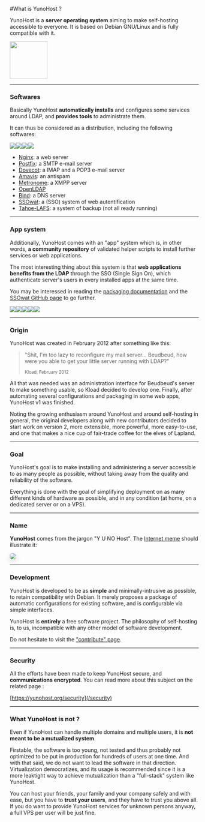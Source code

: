 #What is YunoHost ?

YunoHost is a **server operating system** aiming to make self-hosting accessible to everyone. It is based on Debian GNU/Linux and is fully compatible with it.

<img src="https://yunohost.org/images/debian-logo.png" width=100>

---

### Softwares

Basically YunoHost **automatically installs** and configures some services around LDAP, and **provides tools** to administrate them.

It can thus be considered as a distribution, including the following softwares:

<img src="https://yunohost.org/images/nginx.png"><img src="https://yunohost.org/images/postfix.png"><img src="https://yunohost.org/images/dovecot.png"><img src="https://yunohost.org/images/spamassassin.png">

* [Nginx](http://nginx.org/): a web server
* [Postfix](http://www.postfix.org/): a SMTP e-mail server
* [Dovecot](http://www.dovecot.org/): a IMAP and a POP3 e-mail server
* [Amavis](http://amavis.org/): an antispam
* [Metronome](http://www.lightwitch.org/metronome): a XMPP server
* [OpenLDAP](http://www.openldap.org/)
* [Bind](https://www.isc.org/downloads/bind/): a DNS server
* [SSOwat](https://github.com/Kloadut/SSOwat): a (SSO) system of web autentification
* [Tahoe-LAFS](https://tahoe-lafs.org/trac/tahoe-lafs): a system of backup (not all ready running)

---

### App system

Additionally, YunoHost comes with an "app" system which is, in other words, **a community repository** of validated helper scripts to install further services or web applications.

The most interesting thing about this system is that **web applications benefits from the LDAP** through the SSO (Single Sign On), which authenticate server's users in every installed apps at the same time.

You may be interessed in reading the [packaging documentation](/packaging_apps) and the [SSOwat GitHub page](https://github.com/Kloadut/SSOwat) to go further.

<img src="https://yunohost.org/images/roundcube.png"><img src="https://yunohost.org/images/ttrss.png"><img src="https://yunohost.org/images/wordpress.png"><img src="https://yunohost.org/images/transmission.png"><img src="https://yunohost.org/images/jappix.png">

---

### Origin

YunoHost was created in February 2012 after something like this:

 <blockquote><p>"Shit, I'm too lazy to reconfigure my mail server... Beudbeud, how were you able to get your little server running with LDAP?"</p>
<small>Kload, February 2012</small></blockquote>

All that was needed was an administration interface for Beudbeud's server to make something usable, so Kload decided to develop one. Finally, after automating several configurations and packaging in some web apps, YunoHost v1 was finished.

Noting the growing enthusiasm around YunoHost and around self-hosting in general, the original developers along with new contributors decided to start work on version 2, more extensible, more powerful, more easy-to-use, and one that makes a nice cup of fair-trade coffee for the elves of Lapland.

---

### Goal

YunoHost's goal is to make installing and administering a server accessible to as many people as possible, without taking away from the quality and reliability of the software.

Everything is done with the goal of simplifying deployment on as many different kinds of hardware as possible, and in any condition (at home, on a dedicated server or on a VPS). 

---

### Name

**YunoHost** comes from the jargon "Y U NO Host". The [Internet meme](https://en.wikipedia.org/wiki/Internet_meme) should illustrate it:
<div class="text-center"><img style="border-radius: 5px; box-shadow: 0 5px 15px rgba(0,0,0,0.15);" src="https://yunohost.org/images/dude_yunohost.jpg"></div>

---

### Development

YunoHost is developed to be as **simple** and minimally-intrusive as possible, to retain compatibility with Debian. It merely proposes a package of automatic configurations for existing software, and is configurable via simple interfaces.

YunoHost is **entirely** a free software project. The philosophy of self-hosting is, to us, incompatible with any other model of software development.

Do not hesitate to visit the ["contribute" page](/contribute).

---

### Security

All the efforts have been made to keep YunoHost secure, and **communications encrypted**. You can read more about this subject on the related page :

[https://yunohost.org/security](/security)

---

### What YunoHost is not ?

Even if YunoHost can handle multiple domains and multiple users, it is **not meant to be a mutualized system**.

Firstable, the software is too young, not tested and thus probably not optimized to be put in production for hundreds of users at one time. And with that said, we do not want to lead the software in that direction. Virtualization democratizes, and its usage is recommended since it is a more leaktight way to achieve mutualization than a "full-stack" system like YunoHost.

You can host your friends, your family and your company safely and with ease, but you have to **trust your users**, and they have to trust you above all. If you do want to provide YunoHost services for unknown persons anyway, a full VPS per user will be just fine.


